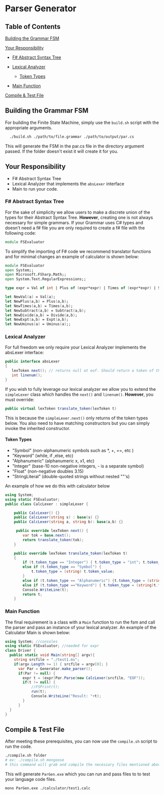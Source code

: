 # Parser Generator

## Table of Contents

[Building the Grammar FSM](#building-the-grammar-fsm)

[Your Responsibility](#your-responsibility)

- [F# Abstract Syntax Tree](#f-abstract-syntax-tree)

- [Lexical Analyzer](#lexical-analyzer)
  - [Token Types](#token-types)

- [Main Function](#main-function)

[Compile & Test File](#compile--test-file)

## Building the Grammar FSM

For building the Finite State Machine, simply use the `build.sh` script with the appropriate arguments.

```bash
  ./build.sh ./path/to/file.grammar ./path/to/output/par.cs
```

This will generate the FSM in the par.cs file in the directory argument passed. If the folder doesn't exist it will create it for you.

## Your Responsibility

- F# Abstract Syntax Tree
- Lexical Analyzer that implements the `absLexer` interface
- Main to run your code.

### F# Abstract Syntax Tree

For the sake of simplicity we allow users to make a discrete union of the types for their Abstract Syntax Tree. **However**, creating one is not always necessary for simple grammars. If your Grammar uses C# types and doesn't need a f# file you are only required to create a f# file with the following code:

```fsharp
module FSEvaluator
```

To simplify the importing of F# code we recommend translator functions and for minimal changes an example of calculator is shown below:

```fsharp
module FSEvaluator
open System;;
open Microsoft.FSharp.Math;;
open System.Text.RegularExpressions;;

type expr = Val of int | Plus of (expr*expr) | Times of (expr*expr) | Subtract of (expr*expr) | Divide of (expr*expr) | Expt of (expr*expr) | Uminus of expr | Sym of String | EOF;;

let NewVal(a) = Val(a);
let NewPlus(a,b) = Plus(a,b);
let NewTimes(a,b) = Times(a,b);
let NewSubtract(a,b) = Subtract(a,b);
let NewDivide(a,b) = Divide(a,b);
let NewExpt(a,b) = Expt(a,b);
let NewUminus(a) = Uminus(a);;
```

### Lexical Analyzer

For full freedom we only require your Lexical Analyzer implements the absLexer interface:

```csharp
public interface absLexer
{
   lexToken next(); // returns null at eof. Should return a token of the appropriate type
   int linenum();
}
```

If you wish to fully leverage our lexical analyzer we allow you to extend the `simpleLexer` class which handles the `next()` and `linenum()`. **However**, you must override:

```csharp
public virtual lexToken translate_token(lexToken t)
```

This is because the `simpleLexer.next()` only returns of the token types below. You also need to have matching constructors but you can simply invoke the inherited constructor.

#### Token Types

- "Symbol"   (non-alphanumeric symbols such as *, +, ==, etc )
- "Keyword"  (while, if ,else, etc)
- "Alphanumeric"     (alphanumeric  x, x1, etc)
- "Integer"  (base-10 non-negative integers, - is a separate symbol)
- "Float"    (non-negative doubles 3.15)
- "StringLiteral" (double-quoted strings without nested ""'s)

An example of how we do this with calculator below

```csharp
using System;
using static FSEvaluator;
public class CalcLexer : simpleLexer {

    public CalcLexer() {}
    public CalcLexer(string s) : base(s) {}
    public CalcLexer(string a, string b): base(a,b) {}

     public override lexToken next() {
        var tok = base.next();
        return translate_token(tok);
    }

    public override lexToken translate_token(lexToken t)
    {
        if (t.token_type == "Integer") { t.token_type = "int"; t.token_value = NewVal((int)t.token_value); }
        else if (t.token_type == "Symbol") {
            t.token_type = (string) t.token_value;
        }
        else if (t.token_type == "Alphanumeric") {t.token_type = (string)t.token_value;}
        else if (t.token_type =="Keyword") { t.token_type = (string)t.token_value;}
        Console.WriteLine(t);
        return t;
    }
```

### Main Function

The final requirement is a class with a `Main` function to run the fsm and call the parser and pass an instance of your lexical analyzer. An example of the Calculator Main is shown below:

```csharp
using System; //consoles
using static FSEvaluator; //needed for expr
class Driver {
  public static void Main(string[] argv){
    string srcfile = "./test1.ms";
    if(argv.Length >= 1) { srcfile = argv[0]; }
      var Par = Generator.make_parser(); 
      if(Par != null) {
        expr t = (expr)Par.Parse(new CalcLexer(srcfile, "EOF"));
        if(t != null) {
            //FSPrint(t);
            run(t);
            Console.WriteLine("Result: "+t); 
        }
      }
  }
}
```

## Compile & Test File

After meeting these prerequisites, you can now use the `compile.sh` script to run the code.

```bash
./compile.sh folder
# ex: ./compile.sh mongoose
# this command will grab and compile the necessary files mentioned above to compile the ParGen.exe
```

This will generate `ParGen.exe` which you can run and pass files to to test your language code files.

```bash
mono ParGen.exe ./calculator/test1.calc
```
